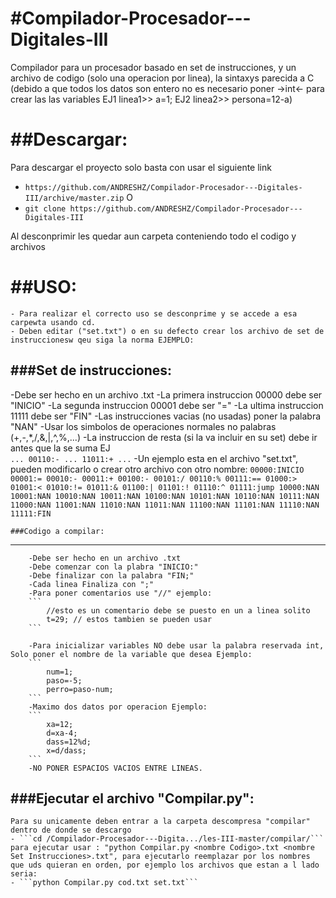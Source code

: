 #Compilador-Procesador---Digitales-III
=============
Compilador para un procesador basado en set de instrucciones, y un archivo de codigo (solo una operacion por linea), la sintaxys parecida a C (debido a que todos los datos son entero no es necesario poner ->int<- para crear las las variables EJ1 linea1>> a=1; EJ2 linea2>> persona=12-a)

##Descargar:
=============

Para descargar el proyecto solo basta con usar el siguiente link
- ```https://github.com/ANDRESHZ/Compilador-Procesador---Digitales-III/archive/master.zip```
O
- ```git clone https://github.com/ANDRESHZ/Compilador-Procesador---Digitales-III```

Al desconprimir les quedar aun carpeta conteniendo todo el codigo y archivos

##USO:
=============

    - Para realizar el correcto uso se desconprime y se accede a esa carpewta usando cd.
    - Deben editar ("set.txt") o en su defecto crear los archivo de set de instruccionesw qeu siga la norma EJEMPLO:

###Set de instrucciones:
--------------------------------------

-Debe ser hecho en un archivo .txt
-La primera instruccion 00000 debe ser "INICIO"
-La segunda instruccion 00001 debe ser "="
-La ultima instruccion 11111 debe ser "FIN"
-Las instrucciones vacias (no usadas) poner la palabra "NAN"
-Usar los simbolos de operaciones normales no palabras (+,-,*,/,&,|,^,%,...)
-La instruccion de resta (si la va incluir en su set) debe ir antes que la se suma EJ  
        ```
            ...
            00110:-
            ...
            11011:+
            ...
        ```
        -Un ejemplo esta en el archivo "set.txt", pueden modificarlo o crear otro archivo con otro nombre:
        ```
            00000:INICIO
            00001:=
            00010:-
            00011:+
            00100:-
            00101:/
            00110:%
            00111:==
            01000:>
            01001:<
            01010:!=
            01011:&
            01100:|
            01101:!
            01110:^
            01111:jump
            10000:NAN
            10001:NAN
            10010:NAN
            10011:NAN
            10100:NAN
            10101:NAN
            10110:NAN
            10111:NAN
            11000:NAN
            11001:NAN
            11010:NAN
            11011:NAN
            11100:NAN
            11101:NAN
            11110:NAN
            11111:FIN
        ```

    ###Codigo a compilar:
--------------------------------------

        -Debe ser hecho en un archivo .txt
        -Debe comenzar con la plabra "INICIO:"
        -Debe finalizar con la palabra "FIN;"
        -Cada linea Finaliza con ";"
        -Para poner comentarios use "//" ejemplo:
        ``` 
            //esto es un comentario debe se puesto en un a linea solito
            t=29; // estos tambien se pueden usar
        ```    

        -Para inicializar variables NO debe usar la palabra reservada int, Solo poner el nombre de la variable que desea Ejemplo:
        ```
            num=1;
            paso=-5;
            perro=paso-num;
        ```
        -Maximo dos datos por operacion Ejemplo:
        ```
            xa=12;
            d=xa-4;
            dass=12%d;
            x=d/dass;
        ```
        -NO PONER ESPACIOS VACIOS ENTRE LINEAS.

###Ejecutar el archivo "Compilar.py":
--------------------------------------

    Para su unicamente deben entrar a la carpeta descompresa "compilar" dentro de donde se descargo
    - ```cd /Compilador-Procesador---Digita.../les-III-master/compilar/```
    para ejecutar usar : "python Compilar.py <nombre Codigo>.txt <nombre Set Instrucciones>.txt", para ejecutarlo reemplazar por los nombres que uds quieran en orden, por ejemplo los archivos que estan a l lado seria:       
    - ```python Compilar.py cod.txt set.txt```


